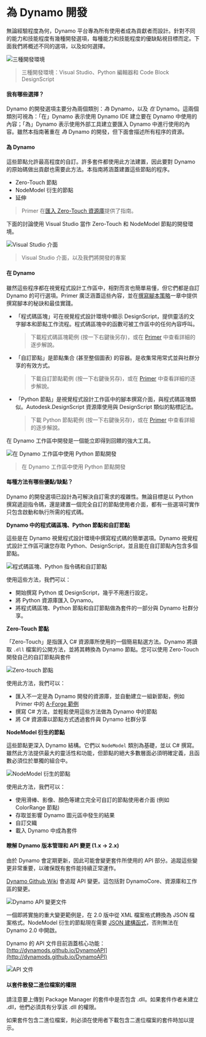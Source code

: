 # 為 Dynamo 開發 

無論經驗程度為何，Dynamo 平台專為所有使用者成為貢獻者而設計。針對不同的能力和技能程度有幾種開發選項，每種能力和技能程度的優缺點視目標而定。下面我們將概述不同的選項，以及如何選擇。

![三種開發環境](images/developing-for-dynamo.png)

> 三種開發環境：Visual Studio、Python 編輯器和 Code Block DesignScript

#### 我有哪些選擇？<a href="#what-are-my-options" id="what-are-my-options"></a>

Dynamo 的開發選項主要分為兩個類別：_為_ Dynamo，以及 _在_ Dynamo。這兩個類別可視為：「在」Dynamo 表示使用 Dynamo IDE 建立要在 Dynamo 中使用的內容；「為」Dynamo 表示使用外部工具建立要匯入 Dynamo 中進行使用的內容。雖然本指南著重在 _為_ Dynamo 的開發，但下面會描述所有程序的資源。

#### 為 Dynamo <a href="#for-dynamo" id="for-dynamo"></a>

這些節點允許最高程度的自訂。許多套件都使用此方法建置，因此要對 Dynamo 的原始碼做出貢獻也需要此方法。本指南將涵蓋建置這些節點的程序。

* Zero-Touch 節點
* NodeModel 衍生的節點
* 延伸

> Primer 在[匯入 Zero-Touch 資源庫](https://primer2.dynamobim.org/6_custom_nodes_and_packages/6-2_packages/5-zero-touch)提供了指南。

下面的討論使用 Visual Studio 當作 Zero-Touch 和 NodeModel 節點的開發環境。

![Visual Studio 介面](images/vs-devenv.jpg)

> Visual Studio 介面，以及我們將開發的專案

#### 在 Dynamo <a href="#in-dynamo" id="in-dynamo"></a>

雖然這些程序都在視覺程式設計工作區中，相對而言也簡單易懂，但它們都是自訂 Dynamo 的可行選項。Primer 廣泛涵蓋這些內容，並在[撰寫腳本策略](http://dynamoprimer.com/en/12\_Best-Practice/12-1\_Scripting-Strategies.html)一章中提供撰寫腳本的秘訣和最佳實踐。

*   「程式碼區塊」可在視覺程式設計環境中顯示 DesignScript，提供靈活的文字腳本和節點工作流程。程式碼區塊中的函數可被工作區中的任何內容呼叫。

    > 下載程式碼區塊範例 (按一下右鍵後另存)，或在 [Primer](https://primer.dynamobim.org/07\_Code-Block/7-1\_what-is-a-code-block.html) 中查看詳細的逐步解說。
*   「自訂節點」是節點集合 (甚至整個圖表) 的容器。是收集常用常式並與社群分享的有效方式。

    > 下載自訂節點範例 (按一下右鍵後另存)，或在 [Primer](https://primer.dynamobim.org/10\_Custom-Nodes/10-1\_Introduction.html) 中查看詳細的逐步解說。
*   「Python 節點」是視覺程式設計工作區中的腳本撰寫介面，與程式碼區塊類似。Autodesk.DesignScript 資源庫使用與 DesignScript 類似的點標記法。

    > 下載 Python 節點範例 (按一下右鍵後另存)，或在 [Primer](https://primer.dynamobim.org/10\_Custom-Nodes/10-4\_Python.html) 中查看詳細的逐步解說。

在 Dynamo 工作區中開發是一個能立即得到回饋的強大工具。

![在 Dynamo 工作區中使用 Python 節點開發](images/python-example.jpg)

> 在 Dynamo 工作區中使用 Python 節點開發

#### 每種方法有哪些優點/缺點？<a href="#what-are-the-advantagesdisadvantages-of-each" id="what-are-the-advantagesdisadvantages-of-each"></a>

Dynamo 的開發選項已設計為可解決自訂需求的複雜性。無論目標是以 Python 撰寫遞迴指令碼，還是建置一個完全自訂的節點使用者介面，都有一些選項可實作只包含啟動和執行所需的程式碼。

**Dynamo 中的程式碼區塊、Python 節點和自訂節點**

這些是在 Dynamo 視覺程式設計環境中撰寫程式碼的簡單選項。Dynamo 視覺程式設計工作區可讓您存取 Python、DesignScript，並且能在自訂節點內包含多個節點。

![程式碼區塊、Python 指令碼和自訂節點](images/Development-Icons.png)

使用這些方法，我們可以：

* 開始撰寫 Python 或 DesignScript，幾乎不用進行設定。
* 將 Python 資源庫匯入 Dynamo。
* 將程式碼區塊、Python 節點和自訂節點做為套件的一部分與 Dynamo 社群分享。

**Zero-Touch 節點**

「Zero-Touch」是指匯入 C# 資源庫所使用的一個簡易點選方法。Dynamo 將讀取 `.dll` 檔案的公開方法，並將其轉換為 Dynamo 節點。您可以使用 Zero-Touch 開發自己的自訂節點與套件

![Zero-touch 節點](images/ZTImport.png)

使用此方法，我們可以：

* 匯入不一定是為 Dynamo 開發的資源庫，並自動建立一組新節點，例如 Primer 中的 [A-Forge 範例](http://dynamoprimer.com/en/10\_Packages/10-5\_Zero-Touch.html)
* 撰寫 C# 方法，並輕鬆使用這些方法做為 Dynamo 中的節點
* 將 C# 資源庫以節點方式透過套件與 Dynamo 社群分享

**NodeModel 衍生的節點**

這些節點更深入 Dynamo 結構。它們以 `NodeModel` 類別為基礎，並以 C# 撰寫。雖然此方法提供最大的靈活性和功能，但節點的絕大多數層面必須明確定義，且函數必須位於單獨的組合中。

![NodeModel 衍生的節點](images/Development-Icons-NodeModel.png)

使用此方法，我們可以：

* 使用滑棒、影像、顏色等建立完全可自訂的節點使用者介面 (例如 ColorRange 節點)
* 存取並影響 Dynamo 圖元區中發生的結果
* 自訂交織
* 載入 Dynamo 中成為套件

#### 瞭解 Dynamo 版本管理和 API 變更 (1.x → 2.x) <a href="#understanding-dynamo-versioning-and-api-changes-1x-2x" id="understanding-dynamo-versioning-and-api-changes-1x-2x"></a>

由於 Dynamo 會定期更新，因此可能會變更套件所使用的 API 部分。追蹤這些變更非常重要，以確保既有套件能持續正常運作。

[Dynamo Github Wiki](https://github.com/DynamoDS/Dynamo/wiki/API-Changes) 會追蹤 API 變更。這包括對 DynamoCore、資源庫和工作區的變更。

![Dynamo API 變更文件](images/api-changes.jpg)

一個即將實施的重大變更範例是，在 2.0 版中從 XML 檔案格式轉換為 JSON 檔案格式。NodeModel 衍生的節點現在需要 [JSON 建構函式](https://github.com/DynamoDS/Dynamo/wiki/Write-a-Json-Constructor-for-a-NodeModel-Node)，否則無法在 Dynamo 2.0 中開啟。

Dynamo 的 API 文件目前涵蓋核心功能：[http://dynamods.github.io/DynamoAPI](http://dynamods.github.io/DynamoAPI)

![API 文件](images/api-docs.jpg)

#### 以套件散發二進位檔案的權限 <a href="#permission-to-distribute-binaries-in-a-package" id="permission-to-distribute-binaries-in-a-package"></a>

請注意要上傳到 Package Manager 的套件中是否包含 .dll。如果套件作者未建立 .dll，他們必須具有分享該 .dll 的權限。

如果套件包含二進位檔案，則必須在使用者下載包含二進位檔案的套件時加以提示。
